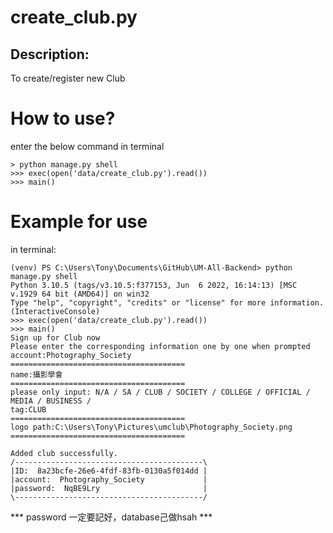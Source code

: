 ﻿# create_club.py

## Description:
 To create/register new Club
 
# How to use?
enter the below command in terminal
```terminal
> python manage.py shell
>>> exec(open('data/create_club.py').read())
>>> main()
```

# Example for use
in terminal:
```terminal
(venv) PS C:\Users\Tony\Documents\GitHub\UM-All-Backend> python manage.py shell
Python 3.10.5 (tags/v3.10.5:f377153, Jun  6 2022, 16:14:13) [MSC v.1929 64 bit (AMD64)] on win32
Type "help", "copyright", "credits" or "license" for more information.
(InteractiveConsole)
>>> exec(open('data/create_club.py').read())
>>> main()
Sign up for Club now
Please enter the corresponding information one by one when prompted
account:Photography_Society 
=======================================
name:攝影學會                          
=======================================
please only input: N/A / SA / CLUB / SOCIETY / COLLEGE / OFFICIAL / MEDIA / BUSINESS / 
tag:CLUB
=======================================
logo path:C:\Users\Tony\Pictures\umclub\Photography_Society.png
=======================================

Added club successfully.
/------------------------------------------\
|ID:  8a23bcfe-26e6-4fdf-83fb-0130a5f014dd |
|account:  Photography_Society             |
|password:  NqBE9Lry                       |
\------------------------------------------/
```
*** password 一定要記好，database己做hsah ***
